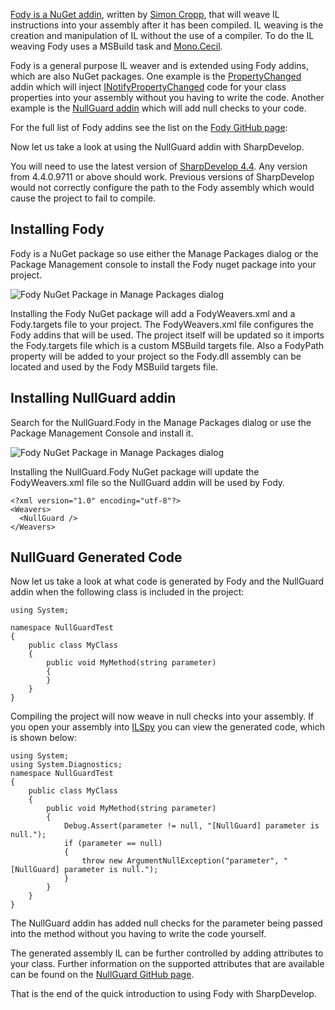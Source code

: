 [Fody is a NuGet addin](http://www.nuget.org/packages/Fody/), written by [Simon Cropp](http://simoncropp.com/), that will weave IL instructions into your assembly after it has been compiled. IL weaving is the creation and manipulation of IL without the use of a compiler. To do the IL weaving Fody uses a MSBuild task and [Mono.Cecil](http://www.mono-project.com/Cecil).

Fody is a general purpose IL weaver and is extended using Fody addins, which are also NuGet packages. One example is the [PropertyChanged](http://www.nuget.org/packages/PropertyChanged.Fody) addin which will inject [INotifyPropertyChanged](http://msdn.microsoft.com/en-us/library/system.componentmodel.inotifypropertychanged.aspx) code for your class properties into your assembly without you having to write the code. Another example is the [NullGuard addin](http://www.nuget.org/packages/NullGuard.Fody) which will add null checks to your code.

For the full list of Fody addins see the list on the [Fody GitHub page](https://github.com/Fody/Fody#addins-list):

Now let us take a look at using the NullGuard addin with SharpDevelop.

You will need to use the latest version of [SharpDevelop 4.4](http://build.sharpdevelop.net/buildartefacts). Any version from 4.4.0.9711 or above should work. Previous versions of SharpDevelop would not correctly configure the path to the Fody assembly which would cause the project to fail to compile.

## Installing Fody

Fody is a NuGet package so use either the Manage Packages dialog or the Package Management console to install the Fody nuget package into your project.

![Fody NuGet Package in Manage Packages dialog](/Images/InstallFodyNuGetPackage.png)

Installing the Fody NuGet package will add a FodyWeavers.xml and a Fody.targets file to your project. The FodyWeavers.xml file configures the Fody addins that will be used. The project itself will be updated so it imports the Fody.targets file which is a custom MSBuild targets file. Also a FodyPath property will be added to your project so the Fody.dll assembly can be located and used by the Fody MSBuild targets file.

## Installing NullGuard addin

Search for the NullGuard.Fody in the Manage Packages dialog or use the Package Management Console and install it.

![Fody NuGet Package in Manage Packages dialog](/Images/InstallNullGuardFodyNuGetPackage.png)

Installing the NullGuard.Fody NuGet package will update the FodyWeavers.xml file so the NullGuard addin will be used by Fody.

    <?xml version="1.0" encoding="utf-8"?>
    <Weavers>
      <NullGuard />
    </Weavers>

## NullGuard Generated Code

Now let us take a look at what code is generated by Fody and the NullGuard addin when the following class is included in the project:

	using System;
	
	namespace NullGuardTest
	{
		public class MyClass
		{
			public void MyMethod(string parameter)
			{
			}
		}
	}

Compiling the project will now weave in null checks into your assembly. If you open your assembly into [ILSpy](http://ilspy.net/) you can view the generated code, which is shown below:

	using System;
	using System.Diagnostics;
	namespace NullGuardTest
	{
		public class MyClass
		{
			public void MyMethod(string parameter)
			{
				Debug.Assert(parameter != null, "[NullGuard] parameter is null.");
				if (parameter == null)
				{
					throw new ArgumentNullException("parameter", "[NullGuard] parameter is null.");
				}
			}
		}
	}

The NullGuard addin has added null checks for the parameter being passed into the method without you having to write the code yourself.

The generated assembly IL can be further controlled by adding attributes to your class. Further information on the supported attributes that are available can be found on the [NullGuard GitHub page](https://github.com/Fody/NullGuard).

That is the end of the quick introduction to using Fody with SharpDevelop.
